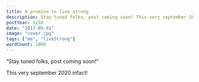 ```yaml
---
title: A promise to live strong
description: Stay tuned folks, post coming soon! This very september 2020 infact!
postYear: 1210
date: "2017-05-01"
image: "cover.jpg"
tags: ["me", "liveStrong"]
wordCount: 1000
---
```


<span>“Stay tuned folks, post coming soon!”</span>

This very september 2020 infact!
